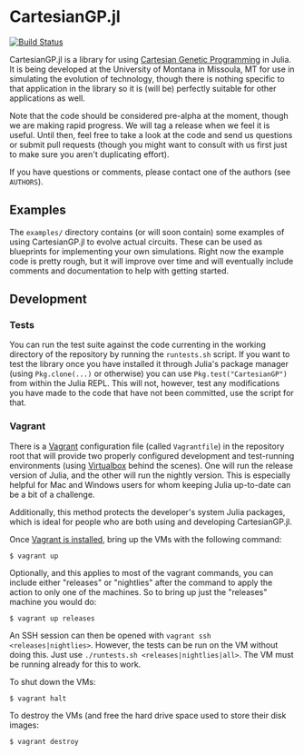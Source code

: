 # CartesianGP.jl

[![Build Status](https://travis-ci.org/glesica/CartesianGP.jl.svg?branch=master)](https://travis-ci.org/glesica/CartesianGP.jl)

CartesianGP.jl is a library for using
[Cartesian Genetic Programming](http://www.cartesiangp.co.uk/) in
Julia. It is being developed at the University of Montana in Missoula,
MT for use in simulating the evolution of technology, though there is
nothing specific to that application in the library so it is (will be)
perfectly suitable for other applications as well.

Note that the code should be considered pre-alpha at the moment,
though we are making rapid progress. We will tag a release when we
feel it is useful. Until then, feel free to take a look at the code
and send us questions or submit pull requests (though you might want
to consult with us first just to make sure you aren't duplicating
effort).

If you have questions or comments, please contact one of the authors
(see `AUTHORS`).

## Examples

The `examples/` directory contains (or will soon contain) some
examples of using CartesianGP.jl to evolve actual circuits. These can be used
as blueprints for implementing your own simulations. Right now the
example code is pretty rough, but it will improve over time and will
eventually include comments and documentation to help with getting
started.

## Development

### Tests

You can run the test suite against the code currenting in the working
directory of the repository by running the `runtests.sh` script. If
you want to test the library once you have installed it through
Julia's package manager (using `Pkg.clone(...)` or otherwise) you can
use `Pkg.test("CartesianGP")` from within the Julia REPL. This will not,
however, test any modifications you have made to the code that have
not been committed, use the script for that.

### Vagrant

There is a [Vagrant](http://docs.vagrantup.com/) configuration file
(called `Vagrantfile`) in the repository root that will provide two
properly configured development and test-running environments (using
[Virtualbox](https://www.virtualbox.org/) behind the scenes). One will
run the release version of Julia, and the other will run the nightly
version. This is especially helpful for Mac and Windows users for whom
keeping Julia up-to-date can be a bit of a challenge.

Additionally, this method protects the developer's system Julia
packages, which is ideal for people who are both using and developing
CartesianGP.jl.

Once
[Vagrant is installed](http://docs.vagrantup.com/v2/getting-started/index.html),
bring up the VMs with the following command:

```
$ vagrant up
```

Optionally, and this applies to most of the vagrant commands, you can
include either "releases" or "nightlies" after the command to apply
the action to only one of the machines. So to bring up just the
"releases" machine you would do:

```
$ vagrant up releases
```

An SSH session can then be opened with `vagrant ssh
<releases|nightlies>`. However, the tests can be run on the VM without
doing this. Just use `./runtests.sh <releases|nightlies|all>`. The VM
must be running already for this to work.

To shut down the VMs:

```
$ vagrant halt
```

To destroy the VMs (and free the hard drive space used to store their
disk images:

```
$ vagrant destroy
```
